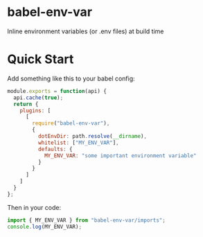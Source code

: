 # babel-env-var

Inline environment variables (or .env files) at build time

# Quick Start

Add something like this to your babel config:
```javascript
module.exports = function(api) {
  api.cache(true);
  return {
    plugins: [
      [
        require("babel-env-var"),
        {
          dotEnvDir: path.resolve(__dirname),
          whitelist: ["MY_ENV_VAR"],
          defaults: {
            MY_ENV_VAR: "some important environment variable"
          }
        }
      ]
    ]
  }
};
```

Then in your code:
```javascript
import { MY_ENV_VAR } from "babel-env-var/imports";
console.log(MY_ENV_VAR);
```
